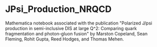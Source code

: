 # JPsi_Production_NRQCD
 
Mathematica notebook associated with the publication "Polarized J/psi production in semi-inclusive DIS at large Q^2: Comparing quark fragmentation and photon-gluon fusion" by Marston Copeland, Sean Fleming, Rohit Gupta, Reed Hodges, and Thomas Mehen.